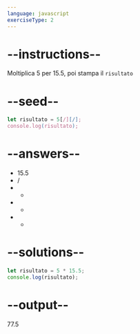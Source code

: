 ```yaml
---
language: javascript
exerciseType: 2
---
```


# --instructions--

Moltiplica 5 per 15.5, poi stampa il `risultato`

# --seed--

```javascript
let risultato = 5[/][/];
console.log(risultato);
```

# --answers--

- 15.5
-  / 
-  - 
-  + 
-  * 

# --solutions--

```javascript
let risultato = 5 * 15.5;
console.log(risultato);
```

# --output--

77.5
